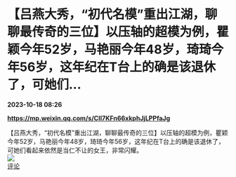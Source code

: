 # 【吕燕大秀，“初代名模”重出江湖，聊聊最传奇的三位】以压轴的超模为例，瞿颖今年52岁，马艳丽今年48岁，琦琦今年56岁，这年纪在T台上的确是该退休了，可她们...

**2023-10-18 08:26**

**https://mp.weixin.qq.com/s/CII7KFn66xkphJjLPPfaJg**

【吕燕大秀，“初代名模”重出江湖，聊聊最传奇的三位】以压轴的超模为例，瞿颖今年52岁，马艳丽今年48岁，琦琦今年56岁，这年纪在T台上的确是该退休了，可她们看起来依然是当仁不让的女王，非常闪耀。  
![](https://img3.chouti.com/CHOUTI_20231018/3C5FA5DA3A40470AA7D7D2FEC50C6598_W1350H1350.jpeg)  
[评论](https://m.chouti.com/link/40325392)